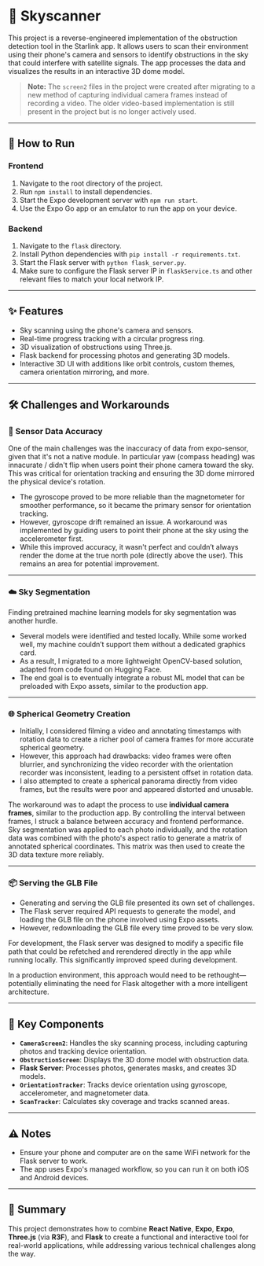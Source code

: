 # 🌌 Skyscanner



This project is a reverse-engineered implementation of the obstruction detection tool in the Starlink app. It allows users to scan their environment using their phone's camera and sensors to identify obstructions in the sky that could interfere with satellite signals. The app processes the data and visualizes the results in an interactive 3D dome model.  

> **Note:** The `screen2` files in the project were created after migrating to a new method of capturing individual camera frames instead of recording a video. The older video-based implementation is still present in the project but is no longer actively used.  

---

## 🚀 How to Run

### Frontend
1. Navigate to the root directory of the project.  
2. Run `npm install` to install dependencies.  
3. Start the Expo development server with `npm run start`.  
4. Use the Expo Go app or an emulator to run the app on your device.  

### Backend
1. Navigate to the `flask` directory.  
2. Install Python dependencies with `pip install -r requirements.txt`.  
3. Start the Flask server with `python flask_server.py`.  
4. Make sure to configure the Flask server IP in `flaskService.ts` and other relevant files to match your local network IP.  

---

## ✨ Features
- Sky scanning using the phone's camera and sensors.  
- Real-time progress tracking with a circular progress ring.  
- 3D visualization of obstructions using Three.js.  
- Flask backend for processing photos and generating 3D models.  
- Interactive 3D UI with additions like orbit controls, custom themes, camera orientation mirroring, and more.  

---

## 🛠 Challenges and Workarounds

### 📡 Sensor Data Accuracy
One of the main challenges was the inaccuracy of data from expo-sensor, given that it's not a native module. In particular yaw (compass heading) was innacurate / didn't flip when users point their phone camera toward the sky. This was critical for orientation tracking and ensuring the 3D dome mirrored the physical device's rotation.  

- The gyroscope proved to be more reliable than the magnetometer for smoother performance, so it became the primary sensor for orientation tracking.  
- However, gyroscope drift remained an issue. A workaround was implemented by guiding users to point their phone at the sky using the accelerometer first.  
- While this improved accuracy, it wasn't perfect and couldn’t always render the dome at the true north pole (directly above the user). This remains an area for potential improvement.  

---

### ☁️ Sky Segmentation
Finding pretrained machine learning models for sky segmentation was another hurdle.  

- Several models were identified and tested locally. While some worked well, my machine couldn’t support them without a dedicated graphics card.  
- As a result, I migrated to a more lightweight OpenCV-based solution, adapted from code found on Hugging Face.  
- The end goal is to eventually integrate a robust ML model that can be preloaded with Expo assets, similar to the production app.  

---

### 🌐 Spherical Geometry Creation
- Initially, I considered filming a video and annotating timestamps with rotation data to create a richer pool of camera frames for more accurate spherical geometry.  
- However, this approach had drawbacks: video frames were often blurrier, and synchronizing the video recorder with the orientation recorder was inconsistent, leading to a persistent offset in rotation data.  
- I also attempted to create a spherical panorama directly from video frames, but the results were poor and appeared distorted and unusable.  

The workaround was to adapt the process to use **individual camera frames**, similar to the production app. By controlling the interval between frames, I struck a balance between accuracy and frontend performance. Sky segmentation was applied to each photo individually, and the rotation data was combined with the photo's aspect ratio to generate a matrix of annotated spherical coordinates. This matrix was then used to create the 3D data texture more reliably.  

---

### 📦 Serving the GLB File
- Generating and serving the GLB file presented its own set of challenges.  
- The Flask server required API requests to generate the model, and loading the GLB file on the phone involved using Expo assets.  
- However, redownloading the GLB file every time proved to be very slow.  

For development, the Flask server was designed to modify a specific file path that could be refetched and rerendered directly in the app while running locally. This significantly improved speed during development.  

In a production environment, this approach would need to be rethought—potentially eliminating the need for Flask altogether with a more intelligent architecture.  

---

## 🧩 Key Components
- **`CameraScreen2`**: Handles the sky scanning process, including capturing photos and tracking device orientation.  
- **`ObstructionScreen`**: Displays the 3D dome model with obstruction data.  
- **Flask Server**: Processes photos, generates masks, and creates 3D models.  
- **`OrientationTracker`**: Tracks device orientation using gyroscope, accelerometer, and magnetometer data.  
- **`ScanTracker`**: Calculates sky coverage and tracks scanned areas.  

---

## ⚠️ Notes
- Ensure your phone and computer are on the same WiFi network for the Flask server to work.  
- The app uses Expo's managed workflow, so you can run it on both iOS and Android devices.  

---

## 🎯 Summary
This project demonstrates how to combine **React Native**, **Expo**, **Expo**, **Three.js** (via **R3F**), and **Flask** to create a functional and interactive tool for real-world applications, while addressing various technical challenges along the way.  
